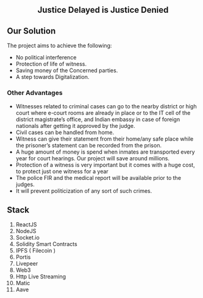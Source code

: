  <div align="center"><h2><strong> Justice Delayed is Justice Denied </strong></h2></div>

## Our Solution

The project aims to achieve the following:

- No political interference
- Protection of life of witness.
- Saving money of the Concerned parties.
- A step towards Digitalization.

### Other Advantages

- Witnesses related to criminal cases can go to the nearby district or high court where e-court rooms are already in place or to the IT cell of the district magistrate’s office, and Indian embassy in case of foreign nationals after getting it approved by the judge.
- Civil cases can be handled from home.
- Witness can give their statement from their home/any safe place while the prisoner’s statement can be recorded from the prison.
- A huge amount of money is spend when inmates are transported every year for court hearings. Our project will save around millions.
- Protection of a witness is very important but it comes with a huge cost, to protect just one witness for a year
- The police FIR and the medical report will be available prior to the judges.
- It will prevent politicization of any sort of such crimes.


## Stack

1. ReactJS
2. NodeJS
3. Socket.io
4. Solidity Smart Contracts
5. IPFS ( Filecoin )
6. Portis
7. Livepeer
8. Web3
9. Http Live Streaming
10. Matic
11. Aave
